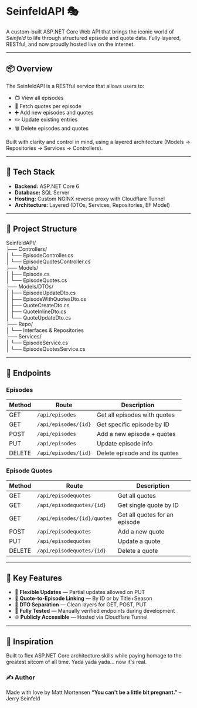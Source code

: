 ﻿# SeinfeldAPI 🎭

A custom-built ASP.NET Core Web API that brings the iconic world of *Seinfeld* to life through structured episode and quote data. Fully layered, RESTful, and now proudly hosted live on the internet.

---

## 📦 Overview

The SeinfeldAPI is a RESTful service that allows users to:

- 📺 View all episodes
- 💬 Fetch quotes per episode
- ➕ Add new episodes and quotes
- ✏️ Update existing entries
- 🗑️ Delete episodes and quotes

Built with clarity and control in mind, using a layered architecture (Models → Repositories → Services → Controllers).

---

## 🧱 Tech Stack

- **Backend:** ASP.NET Core 6
- **Database:** SQL Server
- **Hosting:** Custom NGINX reverse proxy with Cloudflare Tunnel
- **Architecture:** Layered (DTOs, Services, Repositories, EF Model)

---

## 📁 Project Structure

SeinfeldAPI/  
├── Controllers/  
│ └── EpisodeController.cs  
│ └── EpisodeQuotesController.cs  
├── Models/  
│ ├── Episode.cs  
│ └── EpisodeQuotes.cs  
├── Models/DTOs/  
│ ├── EpisodeUpdateDto.cs  
│ ├── EpisodeWithQuotesDto.cs  
│ ├── QuoteCreateDto.cs  
│ ├── QuoteInlineDto.cs  
│ └── QuoteUpdateDto.cs  
├── Repo/  
│ └── Interfaces & Repositories  
├── Services/  
│ └── EpisodeService.cs  
│ └── EpisodeQuotesService.cs  

---

## 🔌 Endpoints

### Episodes

| Method | Route               | Description                      |
|--------|---------------------|----------------------------------|
| GET    | `/api/episodes`     | Get all episodes with quotes     |
| GET    | `/api/episodes/{id}`| Get specific episode by ID       |
| POST   | `/api/episodes`     | Add a new episode + quotes       |
| PUT    | `/api/episodes`     | Update episode info              |
| DELETE | `/api/episodes/{id}`| Delete episode and its quotes    |

### Episode Quotes

| Method | Route                     | Description                    |
|--------|---------------------------|--------------------------------|
| GET    | `/api/episodequotes`      | Get all quotes                 |
| GET    | `/api/episodequotes/{id}` | Get single quote by ID         |
| GET    | `/api/episodes/{id}/quotes`| Get all quotes for an episode |
| POST   | `/api/episodequotes`      | Add a new quote                |
| PUT    | `/api/episodequotes`      | Update a quote                 |
| DELETE | `/api/episodequotes/{id}` | Delete a quote                 |

---

## 📌 Key Features

- 🔄 **Flexible Updates** — Partial updates allowed on PUT
- 🔗 **Quote-to-Episode Linking** — By ID or by Title+Season
- 🧼 **DTO Separation** — Clean layers for GET, POST, PUT
- 🧪 **Fully Tested** — Manually verified endpoints during development
- 🌐 **Publicly Accessible** — Hosted via Cloudflare Tunnel

---

## 🧠 Inspiration
Built to flex ASP.NET Core architecture skills while paying homage to the greatest sitcom of all time. Yada yada yada... now it's real.

### ✍️ Author
Made with love by Matt Mortensen
__“You can't be a little bit pregnant.”__ – Jerry Seinfeld